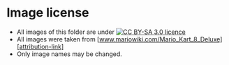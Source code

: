 # Image license

[license-button]: https://www.mariowiki.com/resources/assets/licenses/cc-by-sa.png
[license-link]: https://creativecommons.org/licenses/by-sa/3.0/
[attribution-link]: https://www.mariowiki.com/Mario_Kart_8_Deluxe

- All images of this folder are under [![CC BY-SA 3.0 licence][license-button]][license-link]
- All images were taken from [www.mariowiki.com/Mario_Kart_8_Deluxe][attribution-link]
- Only image names may be changed.